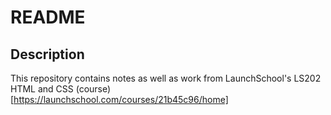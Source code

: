 # README
## Description
This repository contains notes as well as work from LaunchSchool's LS202 HTML and CSS (course)[https://launchschool.com/courses/21b45c96/home] 
